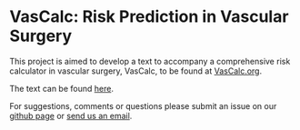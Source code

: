 # VasCalc: Risk Prediction in Vascular Surgery

This project is aimed to develop a text to accompany a comprehensive risk calculator in vascular surgery, VasCalc, to be found at [VasCalc.org](https://adam-johnson.shinyapps.io/vascalc-flexdashboard/).

The text can be found [here](https://adam-mdmph.github.io/Risk-Prediction-Text/).

For suggestions, comments or questions please submit an issue on our [github page](https://github.com/adam-mdmph/vascalc/issues) or [send us an email](mailto:vascularcalculator@gmail.com).
